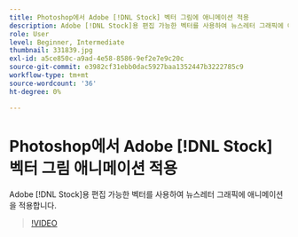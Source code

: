 ```yaml
---
title: Photoshop에서 Adobe [!DNL Stock] 벡터 그림에 애니메이션 적용
description: Adobe [!DNL Stock]용 편집 가능한 벡터를 사용하여 뉴스레터 그래픽에 애니메이션 적용
role: User
level: Beginner, Intermediate
thumbnail: 331839.jpg
exl-id: a5ce850c-a9ad-4e58-8586-9ef2e7e9c20c
source-git-commit: e3982cf31ebb0dac5927baa1352447b3222785c9
workflow-type: tm+mt
source-wordcount: '36'
ht-degree: 0%

---
```


# Photoshop에서 Adobe [!DNL Stock] 벡터 그림 애니메이션 적용

Adobe [!DNL Stock]용 편집 가능한 벡터를 사용하여 뉴스레터 그래픽에 애니메이션을 적용합니다.

>[!VIDEO](https://video.tv.adobe.com/v/331839?hidetitle=true)
